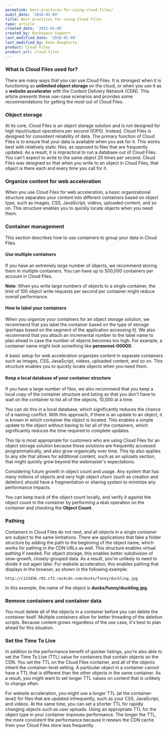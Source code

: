 ```yaml
---
permalink: best-practices-for-using-cloud-files/
audit_date: '2018-01-09'
title: Best practices for using Cloud Files
type: article
created_date: '2012-01-05'
created_by: Rackspace Support
last_modified_date: '2018-01-09'
last_modified_by: Kate Dougherty
product: Cloud Files
product_url: cloud-files
---
```


### What is Cloud Files used for?

There are many ways that you can use Cloud Files. It is strongest when
it is functioning as **unlimited object storage** on the cloud, or when
you use it as a **website accelerator** with the Content Delivery Network
(CDN). This article presents these use-case scenarios and provides some
recommendations for getting the most out of Cloud Files.

### Object storage

At its core, Cloud Files is an object storage solution and is not designed for
high input/output operations per second (IOPS). Instead, Cloud Files is
designed for consistent reliability of data. The primary function of Cloud
Files is to ensure that your data is available when you ask for it. This works
best with relatively static files, as opposed to files that are frequently
updated. As a result, it is impractical to run a database out of Cloud Files.
You can't expect to write to the same object 20 times per second. Cloud Files
was designed so that when you write to an object in Cloud Files, that object
is there each and every time you call for it.

### Organize content for web acceleration

When you use Cloud Files for web acceleration, a basic organizational
structure separates your content into different containers based on
object type, such as images, CSS, JavaScript, videos, uploaded
content, and so on. This structure enables you to quickly locate objects
when you need them.

### Container management

This section describes how to use containers to group your data in Cloud
Files.

#### Use multiple containers

If you have an extremely large number of objects, we recommend storing
them in multiple containers. You can have up to 500,000 containers per
account in Cloud Files.

**Note**: When you write large numbers of objects to a single container,
the limit of 100 object write requests per second per container might reduce
overall performance.

#### How to label your containers

When you organize your containers for an object storage solution, we
recommend that you label the container based on the type of storage (perhaps
based on the segment of the application accessing it). We also recommend
that you attach an incremental number to the label name to plan ahead in
case the number of objects becomes too high. For example, a container name
might look something like **personnel-00000**.

A basic setup for web acceleration organizes content in separate containers
such as images, CSS, JavaScript, videos, uploaded content, and so on. This
structure enables you to quickly locate objects when you need them.

#### Keep a local database of your container structure

If you have a large number of files, we also recommend that you
keep a local copy of the container structure and listing so that you don't
have to wait on the container to list all of the objects, 10,000 at a time.

You can do this in a local database, which significantly reduces the chance
of a naming conflict. With this approach, if there is an update to an object,
it is known in which container the object is located. This enables a simple
update to the object without having to list all of the containers, which
significantly reduces the time required to complete updates.

This tip is most appropriate for customers who are using Cloud Files for an
object storage solution because these solutions are frequently accessed
programmatically, and also grow organically over time. This tip also applies
to any site that allows for additional content, such as an uploads section,
that might quickly grow beyond the webmaster's expectations.

Considering future growth in object count and usage. Any system that has
many millions of objects and very high object churn (such as creation and
deletion) should have a fragmentation or sharing system to minimize any
performance impacts.

You can keep track of the object count locally, and verify it against the
object count in the container by performing a `HEAD` operation on the
container and checking the **Object Count**.

### Pathing

Containers in Cloud Files do not nest, and all objects in a
single container are subject to the same limitations. There are
applications that fake a folder structure by adding the path to
the beginning of the object name, which works for pathing in the CDN
URLs as well. This structure enables virtual pathing if needed.
For object storage, this enables better subdivision of slow-growth,
closely-grouped data. As a result, you're unlikely to need to divide it
out again later. For website acceleration, this enables pathing that
displays in the browser, as shown in the following example:

    http://c123456.r02.cf3.rackcdn.com/ducks/funny/duckling.jpg

In this example, the name of the object is **ducks/funny/duckling.jpg**.

### Remove containers and container data

You must delete all of the objects in a container before you can delete the
container itself. Multiple containers allow for better threading of the
deletion scripts. Because content grows regardless of the use case, it's
best to plan ahead for this situation.

### Set the Time To Live

In addition to the performance benefit of quicker listings, you're also able
to set the Time To Live (TTL) value for containers that contain objects on the
CDN. You set the TTL on the Cloud Files container, and all of the objects
inherit the container-level setting. A particular object in a container cannot
have a TTL that is different than the other objects in the same container.
As a result, you might want to set longer TTL values on content that is
unlikely to change often.

For website acceleration, you might use a longer TTL (at the container-level)
for files that are updated infrequently, such as your CSS, JavaScript, and
videos. At the same time, you can set a shorter TTL for rapidly changing
objects such as user uploads. Using an appropriate TTL for the object type in
your container improves performance. The longer the TTL, the more
consistent the performance because it renews the CDN cache from your Cloud
Files store less frequently.
